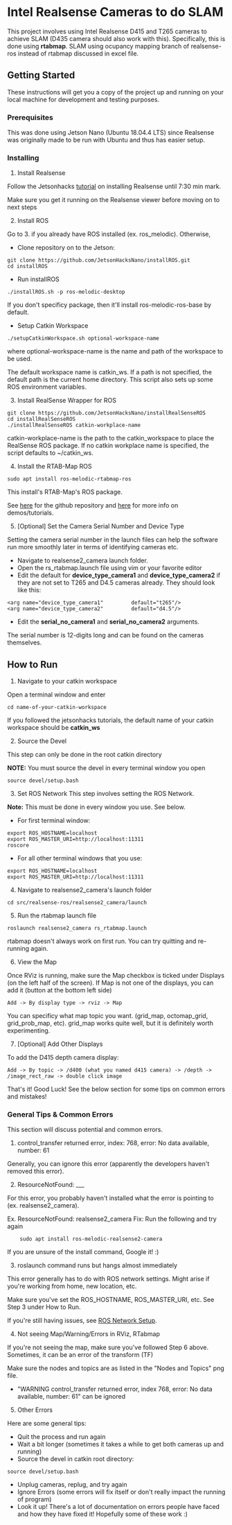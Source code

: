 # Intel Realsense Cameras to do SLAM

This project involves using Intel Realsense D415 and T265 cameras to achieve SLAM (D435 camera should also work with this). Specifically, this is done using **rtabmap**. SLAM using ocupancy mapping branch of realsense-ros instead of rtabmap discussed in excel file.

## Getting Started

These instructions will get you a copy of the project up and running on your local machine for development and testing purposes. 

### Prerequisites

This was done using Jetson Nano (Ubuntu 18.04.4 LTS) since Realsense was originally made to be run with Ubuntu and thus has easier setup.

### Installing

1. Install Realsense

Follow the Jetsonhacks [tutorial](https://www.youtube.com/watch?v=lL3zxwN5Lnw) on installing Realsense until 7:30 min mark. 

Make sure you get it running on the Realsense viewer before moving on to next steps

2. Install ROS

Go to 3. if you already have ROS installed (ex. ros_melodic).
Otherwise,
- Clone repository on to the Jetson:
```
git clone https://github.com/JetsonHacksNano/installROS.git
cd installROS
```
- Run installROS

```
./installROS.sh -p ros-melodic-desktop
```
If you don't specificy package, then it'll install ros-melodic-ros-base by default.

- Setup Catkin Workspace

```
./setupCatkinWorkspace.sh optional-workspace-name
```
where optional-workspace-name is the name and path of the workspace to be used. 

The default workspace name is catkin_ws. If a path is not specified, the default path is the current home directory. This script also sets up some ROS environment variables.

3. Install RealSense Wrapper for ROS

```
git clone https://github.com/JetsonHacksNano/installRealSenseROS
cd installRealSenseROS
./installRealSenseROS catkin-workplace-name
```
catkin-workplace-name is the path to the catkin_workspace to place the RealSense ROS package. If no catkin workplace name is specified, the script defaults to ~/catkin_ws.

4. Install the RTAB-Map ROS
```
sudo apt install ros-melodic-rtabmap-ros
```
This install's RTAB-Map's ROS package. 

See [here](https://github.com/introlab/rtabmap_ros) for the github repository and [here](http://wiki.ros.org/rtabmap_ros) for more info on demos/tutorials.

5. [Optional] Set the Camera Serial Number and Device Type

Setting the camera serial number in the launch files can help the software run more smoothly later in terms of identifying cameras etc.
- Navigate to realsense2_camera launch folder. 
- Open the rs_rtabmap.launch file using vim or your favorite editor
- Edit the default for **device_type_camera1** and **device_type_camera2** if they are not set to T265 and D4.5 cameras already. 
They should look like this:

```
<arg name="device_type_camera1"    		default="t265"/>
<arg name="device_type_camera2"    		default="d4.5"/>
```

- Edit the **serial_no_camera1** and **serial_no_camera2** arguments. 

The serial number is 12-digits long and can be found on the cameras themselves.

## How to Run

1. Navigate to your catkin workspace

Open a terminal window and enter
```
cd name-of-your-catkin-workspace
```
If you followed the jetsonhacks tutorials, the default name of your catkin workspace should be **catkin_ws**

2. Source the Devel

This step can only be done in the root catkin directory

**NOTE:** You must source the devel in every terminal window you open
```
source devel/setup.bash
```

3. Set ROS Network
This step involves setting the ROS Network. 

**Note:** This must be done in every window you use. See below.

- For first terminal window:
```
export ROS_HOSTNAME=localhost
export ROS_MASTER_URI=http://localhost:11311
roscore
```
- For all other terminal windows that you use:
```
export ROS_HOSTNAME=localhost
export ROS_MASTER_URI=http://localhost:11311
```

4. Navigate to realsense2_camera's launch folder

```
cd src/realsense-ros/realsense2_camera/launch
```

5. Run the rtabmap launch file
```
roslaunch realsense2_camera rs_rtabmap.launch
```

rtabmap doesn't always work on first run. You can try quitting and re-running again. 

6. View the Map

Once RViz is running, make sure the Map checkbox is ticked under Displays (on the left half of the screen). If Map is not one of the displays, you can add it (button at the bottom left side)

```
Add -> By display type -> rviz -> Map
```

You can specificy what map topic you want. (grid_map, octomap_grid, grid_prob_map, etc). grid_map works quite well, but it is definitely worth experimenting.

7. [Optional] Add Other Displays

To add the D415 depth camera display:

```
Add -> By topic -> /d400 (what you named d415 camera) -> /depth -> /image_rect_raw -> double click image
```

That's it! Good Luck! See the below section for some tips on common errors and mistakes!

### General Tips & Common Errors
This section will discuss potential and common errors. 

1. control_transfer returned error, index: 768, error: No data available, number: 61

Generally, you can ignore this error (apparently the developers haven't removed this error). 

2. ResourceNotFound: ___

For this error, you probably haven't installed what the error is pointing to (ex. realsense2_camera).

Ex. ResourceNotFound: realsense2_camera
Fix: Run the following and try again

```
    sudo apt install ros-melodic-realsense2-camera
```
If you are unsure of the install command, Google it! :)

3. roslaunch command runs but hangs almost immediately

This error generally has to do with ROS network settings. Might arise if you're working from home, new location, etc.

Make sure you've set the ROS_HOSTNAME, ROS_MASTER_URI, etc. See Step 3 under How to Run. 

If you're still having issues, see [ROS Network Setup](http://wiki.ros.org/ROS/NetworkSetup).

4. Not seeing Map/Warning/Errors in RViz, RTabmap

If you're not seeing the map, make sure you've followed Step 6 above. Sometimes, it can be an error of the transform (TF) 

Make sure the nodes and topics are as listed in the "Nodes and Topics" png file.

- "WARNING control_transfer returned error, index 768, error: No data available, number: 61" can be ignored

5. Other Errors

Here are some general tips:

- Quit the process and run again
- Wait a bit longer (sometimes it takes a while to get both cameras up and running)
- Source the devel in catkin root directory:
```
source devel/setup.bash
```
- Unplug cameras, replug, and try again
- Ignore Errors (some errors will fix itself or don't really impact the running of program)
- Look it up! There's a lot of documentation on errors people have faced and how they have fixed it! Hopefully some of these work :)
